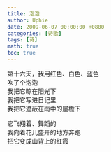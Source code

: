 ```yaml
---
title: 泡泡
author: Uphie
date: 2009-06-07 00:00:00 +0800
categories: [诗歌]
tags: [诗]
math: true
toc: true
---
```



第十六天，我用红色、白色、蓝色 \
吹了个泡泡 \
我把它晾在阳光下 \
我把它写进日记里 \
我把它遮蔽在雨中的屋檐下

它飞翔着、舞蹈的 \
我向着花儿盛开的地方奔跑 \
把它变成山背上的红霞

